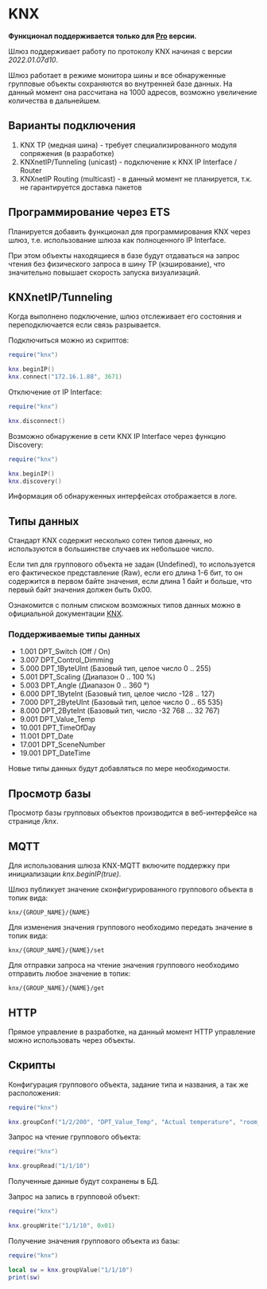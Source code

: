 # KNX

**Функционал поддерживается только для [Pro](/sls_pro.md) версии.**

Шлюз поддерживает работу по протоколу KNX начиная с версии _2022.01.07d10_.

Шлюз работает в режиме монитора шины и все обнаруженные групповые объекты сохраняются во внутренней базе данных. На данный момент она рассчитана на 1000 адресов, возможно увеличение количества в дальнейшем.

## Варианты подключения

1. KNX TP (медная шина) - требует специализированного модуля сопряжения (в разработке)
2. KNXnetIP/Tunneling (unicast) - подключение к KNX IP Interface / Router
3. KNXnetIP Routing (multicast) - в данный момент не планируется, т.к. не гарантируется доставка пакетов

## Программирование через ETS

Планируется добавить функционал для программирования KNX через шлюз, т.е. использование шлюза как полноценного IP Interface.

При этом объекты находящиеся в базе будут отдаваться на запрос чтения без физического запроса в шину TP (кэширование), что значительно повышает скорость запуска визуализаций.

## KNXnetIP/Tunneling

Когда выполнено подключение, шлюз отслеживает его состояния и переподключается если связь разрывается.

Подключиться можно из скриптов:

```lua
require("knx")

knx.beginIP()
knx.connect("172.16.1.88", 3671)
```

Отключение от IP Interface:

```lua
require("knx")

knx.disconnect()
```

Возможно обнаружение в сети KNX IP Interface через функцию Discovery:

```lua
require("knx")

knx.beginIP()
knx.discovery()
```

Информация об обнаруженных интерфейсах отображается в логе.

## Типы данных

Стандарт KNX содержит несколько сотен типов данных, но используются в большинстве случаев их небольшое число.

Если тип для группового объекта не задан (Undefined), то используется его фактическое представление (Raw), если его длина 1-6 бит, то он содержится в первом байте значения, если длина 1 байт и больше, что первый байт значения должен быть 0x00.

Ознакомится с полным списком возможных типов данных можно в официальной документации [KNX](https://www.knx.org/wAssets/docs/downloads/Certification/Interworking-Datapoint-types/03_07_02-Datapoint-Types-v02.02.01-AS.pdf).

### Поддерживаемые типы данных

- 1.001 DPT_Switch (Off / On)
- 3.007 DPT_Control_Dimming
- 5.000 DPT_1ByteUInt (Базовый тип, целое число 0 .. 255)
- 5.001 DPT_Scaling (Диапазон 0 .. 100 %)
- 5.003 DPT_Angle (Диапазон 0 .. 360 °)
- 6.000 DPT_1ByteInt (Базовый тип, целое число -128 .. 127)
- 7.000 DPT_2ByteUInt (Базовый тип, целое число 0 .. 65 535)
- 8.000 DPT_2ByteInt (Базовый тип, число -32 768 ... 32 767)
- 9.001 DPT_Value_Temp
- 10.001 DPT_TimeOfDay
- 11.001 DPT_Date
- 17.001 DPT_SceneNumber
- 19.001 DPT_DateTime

Новые типы данных будут добавляться по мере необходимости.

## Просмотр базы

Просмотр базы групповых объектов производится в веб-интерфейсе на странице _/knx_.

## MQTT

Для использования шлюза KNX-MQTT включите поддержку при инициализации _knx.beginIP(true)_.

Шлюз публикует значение сконфигурированного группового объекта в топик вида:

`knx/{GROUP_NAME}/{NAME}`

Для изменения значения группового необходимо передать значение в топик вида:

`knx/{GROUP_NAME}/{NAME}/set`

Для отправки запроса на чтение значения группового необходимо отправить любое значение в топик:

`knx/{GROUP_NAME}/{NAME}/get`

## HTTP

Прямое управление в разработке, на данный момент HTTP управление можно использовать через объекты.

## Скрипты

Конфигурация группового объекта, задание типа и названия, а так же расположения:

```lua
require("knx")

knx.groupConf("1/2/200", "DPT_Value_Temp", "Actual temperature", "room_1")
```

Запрос на чтение группового объекта:

```lua
require("knx")

knx.groupRead("1/1/10")
```

Полученные данные будут сохранены в БД.

Запрос на запись в групповой объект:

```lua
require("knx")

knx.groupWrite("1/1/10", 0x01)
```

Получение значения группового объекта из базы:

```lua
require("knx")

local sw = knx.groupValue("1/1/10")
print(sw)
```
